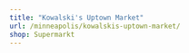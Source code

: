 ```yaml
---
title: "Kowalski's Uptown Market"
url: /minneapolis/kowalskis-uptown-market/
shop: Supermarkt
---
```

